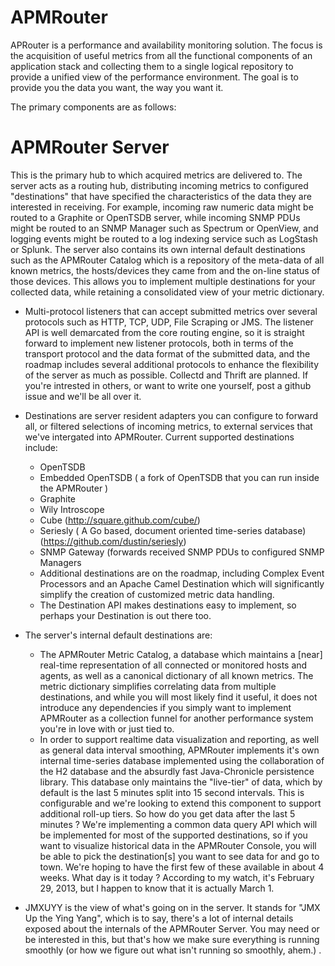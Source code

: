 APMRouter
=========

APRouter is a performance and availability monitoring solution. The focus is the acquisition of useful metrics from all the functional components of an application stack and collecting them to a single
logical repository to provide a unified view of the performance environment. The goal is to provide you the data you want, the way you want it. 

The primary components are as follows:

APMRouter Server
================

This is the primary hub to which acquired metrics are delivered to. The server acts as a routing hub, distributing incoming metrics to configured "destinations" that have specified the characteristics
of the data they are interested in receiving. For example, incoming raw numeric data might be routed to a Graphite or OpenTSDB server, while incoming SNMP PDUs might be routed to an SNMP Manager such as
Spectrum or OpenView, and logging events might be routed to a log indexing service such as LogStash or Splunk. The server also contains its own internal default destinations such as the APMRouter Catalog which is a repository of the meta-data of all known metrics, the hosts/devices they came from 
and the on-line status of those devices. This allows you to implement multiple destinations for your collected data, while retaining a consolidated view of your metric dictionary.

* Multi-protocol listeners that can accept submitted metrics over several protocols such as HTTP, TCP, UDP, File Scraping or JMS. The listener API is well demarcated from the core routing engine, 
so it is straight forward to implement new listener protocols, both in terms of the transport protocol and the data format of the submitted data, and the roadmap includes several additional protocols to
enhance the flexibility of the server as much as possible. Collectd and Thrift are planned. If you're intrested in others, or want to write one yourself, post a github issue and we'll be all over it.

* Destinations are server resident adapters you can configure to forward all, or filtered selections of incoming metrics, to external services that we've intergated into APMRouter. Current supported 
destinations include:
  * OpenTSDB
  * Embedded OpenTSDB ( a fork of OpenTSDB that you can run inside the APMRouter )
  * Graphite
  * Wily Introscope
  * Cube (http://square.github.com/cube/)
  * Seriesly ( A Go based, document oriented time-series database)  (https://github.com/dustin/seriesly)
  * SNMP Gateway (forwards received SNMP PDUs to configured SNMP Managers
  * Additional destinations are on the roadmap, including Complex Event Processors and an Apache Camel Destination which will significantly simplify the creation of customized metric data handling.
  * The Destination API makes destinations easy to implement, so perhaps your Destination is out there too.

* The server's internal default destinations are:
  * The APMRouter Metric Catalog, a database which maintains a [near] real-time representation of all connected or monitored hosts and agents, as well as a canonical dictionary of all known metrics. 
    The metric dictionary simplifies correlating data from multiple destinations, and while you will most likely find it useful, it does not introduce any dependencies if you simply want to implement
    APMRouter as a collection funnel for another performance system you're in love with or just tied to. 
  * In order to support realtime data visualization and reporting, as well as general data interval smoothing, APMRouter implements it's own internal time-series database implemented using 
    the collaboration of the H2 database and the absurdly fast Java-Chronicle persistence library. This database only maintains the "live-tier" of data, which by default is the last 5 minutes split into 
    15 second intervals. This is configurable and we're looking to extend this component to support additional roll-up tiers. So how do you get data after the last 5 minutes ? We're implementing a common
    data query API which will be implemented for most of the supported destinations, so if you want to visualize historical data in the APMRouter Console, you will be able to pick the destination[s] you
    want to see data for and go to town. We're hoping to have the first few of these available in about 4 weeks. What day is it today ? According to my watch, it's February 29, 2013, but I happen to know
    that it is actually March 1.

* JMXUYY is the view of what's going on in the server. It stands for "JMX Up the Ying Yang", which is to say, there's a lot of internal details exposed about the internals of the APMRouter Server. You may 
  need or be interested in this, but that's how we make sure everything is running smoothly (or how we figure out what isn't running so smoothly, ahem.) .